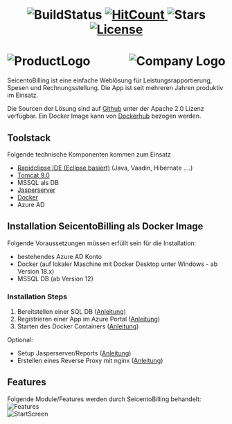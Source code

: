 <h1 align="center">
  <img src="https://xwr.visualstudio.com/XWare/_apis/build/status/Dockerhub%20SeicentoBilling-FromTemplate" alt="BuildStatus"/>
  <a href="http://hits.dwyl.io/xware-gmbh/SeicentoBilling">
  	<img src="http://hits.dwyl.io/xware-gmbh/SeicentoBilling.svg" alt="HitCount"/>
  </a>
  <img src="https://img.shields.io/github/stars/xware-gmbh/SeicentoBilling.svg?label=Stars&style=flat" alt="Stars"/>
  <a href="https://github.com/xware-gmbh/SeicentoBilling/blob/master/LICENSE.txt">
  	<img src="https://img.shields.io/github/license/xware-gmbh/SeicentoBilling.svg" alt="License"/>
  </a>
</h1>
<h1 align="left">
  <img src="https://github.com/xware-gmbh/SeicentoBilling/blob/master/docs/images/seicento_billing.PNG" alt="ProductLogo"/>
   <img src="https://github.com/xware-gmbh/SeicentoBilling/blob/master/docs/images/XWareLogo.png" alt="Company Logo" align="right"/>
</h1>
         
SeicentoBilling ist eine einfache Weblösung für Leistungsrapportierung, Spesen und Rechnungsstellung. Die App ist seit mehreren Jahren produktiv im Einsatz.  

Die Sourcen der Lösung sind auf [Github](https://github.com/xware-gmbh/SeicentoBilling) unter der Apache 2.0 Lizenz verfügbar.
Ein Docker Image kann von [Dockerhub](https://cloud.docker.com/repository/docker/jmurihub/seicentobilling/general) bezogen werden.

## Toolstack
Folgende technische Komponenten kommen zum Einsatz
* [Rapidclipse IDE (Eclipse basiert)](http://rapidclipse.com) (Java, Vaadin, Hibernate ....)
* [Tomcat 9.0](https://tomcat.apache.org/download-80.cgi)
* MSSQL als DB
* [Jasperserver](https://community.jaspersoft.com/project/jasperreports-server)
* [Docker](https://docker.com)
* Azure AD
 

## Installation SeicentoBilling als Docker Image
Folgende Voraussetzungen müssen erfüllt sein für die Installation:
* bestehendes Azure AD Konto
* Docker (auf lokaler Maschine mit Docker Desktop unter Windows - ab Version 18.x)
* MSSQL DB (ab Version 12)

### Installation Steps
1. Bereitstellen einer SQL DB ([Anleitung](https://github.com/xware-gmbh/SeicentoBilling/tree/master/flyway)) 
2. Registrieren einer App im Azure Portal ([Anleitung](https://github.com/xware-gmbh/SeicentoBilling/tree/master/docs/azuread))
3. Starten des Docker Containers ([Anleitung](https://github.com/xware-gmbh/SeicentoBilling/tree/master/docs/docker))

Optional:
* Setup Jasperserver/Reports ([Anleitung](https://github.com/xware-gmbh/SeicentoBilling/tree/master/docs/jasperserver))
* Erstellen eines Reverse Proxy mit nginx ([Anleitung](https://github.com/xware-gmbh/SeicentoBilling/tree/master/docs/nginx))

## Features
Folgende Module/Features werden durch SeicentoBilling behandelt:
![Features](https://github.com/xware-gmbh/SeicentoBilling/blob/master/docs/images/billing_modules.PNG "Logo")   
![StartScreen](https://github.com/xware-gmbh/SeicentoBilling/blob/master/docs/images/SeicentoBilling_Overview.PNG "StartScreen")


